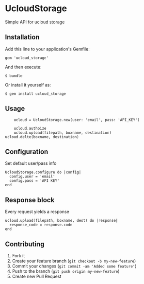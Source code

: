 # UcloudStorage

Simple API for ucloud storage

## Installation

Add this line to your application's Gemfile:

    gem 'ucloud_storage'

And then execute:

    $ bundle

Or install it yourself as:

    $ gem install ucloud_storage

## Usage

		ucloud = UcloudStorage.new(user: 'email', pass: 'API_KEY')

		ucloud.authoize
		ucloud.upload(filepath, boxname, destination)
    ucloud.delte(boxname, destination)

## Configuration

Set default user/pass info

    UcloudStorage.configure do |config|
      config.user = 'email'
      config.pass = 'API KEY'
    end

## Response block

Every request yields a response

    ucloud.upload(filepath, boxname, dest) do |response|
      response_code = response.code
    end


## Contributing

1. Fork it
2. Create your feature branch (`git checkout -b my-new-feature`)
3. Commit your changes (`git commit -am 'Added some feature'`)
4. Push to the branch (`git push origin my-new-feature`)
5. Create new Pull Request
